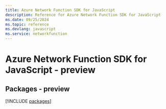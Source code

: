 ```yaml
---
title: Azure Network Function SDK for JavaScript
description: Reference for Azure Network Function SDK for JavaScript
ms.date: 09/25/2024
ms.topic: reference
ms.devlang: javascript
ms.service: networkfunction
---
```

# Azure Network Function SDK for JavaScript - preview
## Packages - preview
[!INCLUDE [packages](network-function-index.md)]